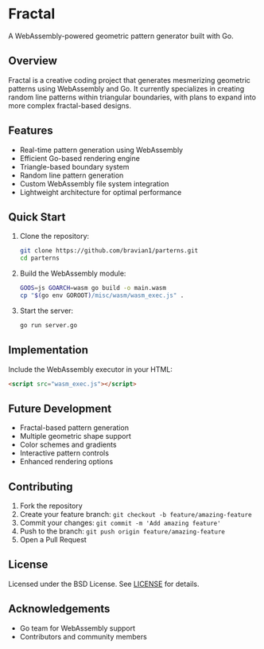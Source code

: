 # Fractal
A WebAssembly-powered geometric pattern generator built with Go.

## Overview

Fractal is a creative coding project that generates mesmerizing geometric patterns using WebAssembly and Go. It currently specializes in creating random line patterns within triangular boundaries, with plans to expand into more complex fractal-based designs.

## Features

- Real-time pattern generation using WebAssembly
- Efficient Go-based rendering engine
- Triangle-based boundary system
- Random line pattern generation
- Custom WebAssembly file system integration
- Lightweight architecture for optimal performance

## Quick Start

1. Clone the repository:
    ```bash
    git clone https://github.com/bravian1/parterns.git
    cd parterns
    ```

2. Build the WebAssembly module:
    ```bash
    GOOS=js GOARCH=wasm go build -o main.wasm
    cp "$(go env GOROOT)/misc/wasm/wasm_exec.js" .
    ```

3. Start the server:
    ```bash
    go run server.go
    ```

## Implementation

Include the WebAssembly executor in your HTML:
```html
<script src="wasm_exec.js"></script>
```

## Future Development

- Fractal-based pattern generation
- Multiple geometric shape support
- Color schemes and gradients
- Interactive pattern controls
- Enhanced rendering options

## Contributing

1. Fork the repository
2. Create your feature branch: `git checkout -b feature/amazing-feature`
3. Commit your changes: `git commit -m 'Add amazing feature'`
4. Push to the branch: `git push origin feature/amazing-feature`
5. Open a Pull Request

## License

Licensed under the BSD License. See [LICENSE](LICENSE) for details.

## Acknowledgements

- Go team for WebAssembly support
- Contributors and community members
